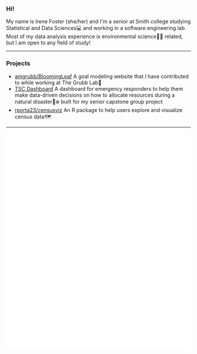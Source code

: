 ### Hi!

My name is Irene Foster (she/her) and I'm a senior at Smith college studying Statistical and Data Sciences💻 and working in a software engineering lab. Most of my data analysis experience is environmental science🌳🐜 related, but I am open to any field of study!

---
### Projects 
* [amgrubb/BloomingLeaf](https://github.com/amgrubb/BloomingLeaf) A goal modeling website that I have contributed to while working at The Grubb Lab🐝
* [TSC Dashboard](https://tscdashboard.shinyapps.io/2022-09-proj4-ibm/) A dashboard for emergency responders to help them make data-driven decisions on how to allocate resources during a natural disaster🌊❄️ built for my senior capstone group project
* [rporta23/censusviz](https://github.com/rporta23/censusviz) An R package to help users explore and visualize census data🗺️
---
![](https://raw.githubusercontent.com/i-m-foster/gitStats/master/generated/overview.svg#gh-light-mode-only)
![](https://raw.githubusercontent.com/i-m-foster/gitStats/master/generated/languages.svg#gh-light-mode-only)

<!--
**i-m-foster/i-m-foster** is a ✨ _special_ ✨ repository because its `README.md` (this file) appears on your GitHub profile.

Here are some ideas to get you started:

- 🔭 I’m currently working on ...
- 🌱 I’m currently learning ...
- 👯 I’m looking to collaborate on ...
- 🤔 I’m looking for help with ...
- 💬 Ask me about ...
- 📫 How to reach me: ...
- 😄 Pronouns: ...
- ⚡ Fun fact: ...
-->
